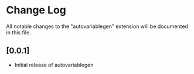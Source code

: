 # Change Log

All notable changes to the "autovariablegen" extension will be documented in this file.

## [0.0.1]

- Initial release of autovariablegen

